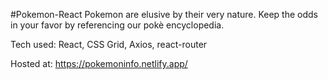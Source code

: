 #Pokemon-React
Pokemon are elusive by their very nature. Keep the odds in your favor by referencing our pokè encyclopedia. 

Tech used: React, CSS Grid, Axios, react-router

Hosted at: https://pokemoninfo.netlify.app/
